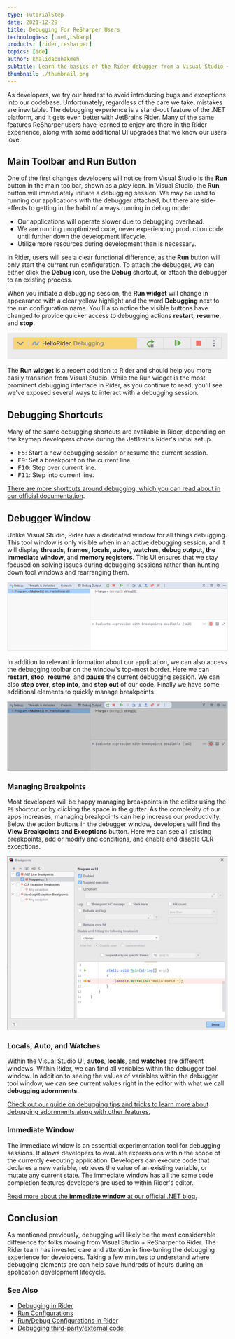```yaml
---
type: TutorialStep
date: 2021-12-29
title: Debugging For ReSharper Users
technologies: [.net,csharp]
products: [rider,resharper]
topics: [ide]
author: khalidabuhakmeh
subtitle: Learn the basics of the Rider debugger from a Visual Studio + ReSharper user's perspective.
thumbnail: ./thumbnail.png
---
```


As developers, we try our hardest to avoid introducing bugs and exceptions into our codebase. Unfortunately, regardless of the care we take, mistakes are inevitable. The debugging experience is a stand-out feature of the .NET platform, and it gets even better with JetBrains Rider. Many of the same features ReSharper users have learned to enjoy are there in the Rider experience, along with some additional UI upgrades that we know our users love.

## Main Toolbar and Run Button

One of the first changes developers will notice from Visual Studio is the **Run** button in the main toolbar, shown as a _play_ icon. In Visual Studio, the **Run** button will immediately initiate a debugging session. We may be used to running our applications with the debugger attached, but there are side-effects to getting in the habit of always running in debug mode:

- Our applications will operate slower due to debugging overhead.
- We are running unoptimized code, never experiencing production code until further down the development lifecycle.
- Utilize more resources during development than is necessary.

In Rider, users will see a clear functional difference, as the **Run** button will only start the current run configuration. To attach the debugger, we can either click the **Debug** icon, use the **Debug** shortcut, or attach the debugger to an existing process.

When you initiate a debugging session, the **Run widget** will change in appearance with a clear yellow highlight and the word **Debugging** next to the run configuration name. You'll also notice the visible buttons have changed to provide quicker access to debugging actions **restart**, **resume**, and **stop**.

![Rider main toolbar](./rider-debugger-main-toolbar.png)

The **Run widget** is a recent addition to Rider and should help you more easily transition from Visual Studio. While the Run widget is the most prominent debugging interface in Rider, as you continue to read, you'll see we've exposed several ways to interact with a debugging session.

## Debugging Shortcuts

Many of the same debugging shortcuts are available in Rider, depending on the keymap developers chose during the JetBrains Rider's initial setup.

- <kbd>F5</kbd>: Start a new debugging session or resume the current session.
- <kbd>F9</kbd>: Set a breakpoint on the current line.
- <kbd>F10</kbd>: Step over current line.
- <kbd>F11</kbd>: Step into current line.

[There are more shortcuts around debugging, which you can read about in our official documentation](https://www.jetbrains.com/help/rider/Debugging_Code.html).

## Debugger Window

Unlike Visual Studio, Rider has a dedicated window for all things debugging. This tool window is only visible when in an active debugging session, and it will display **threads**, **frames**, **locals**, **autos**, **watches**, **debug output**, **the immediate window**, and **memory registers**. This UI ensures that we stay focused on solving issues during debugging sessions rather than hunting down tool windows and rearranging them.

![JetBrains Rider debugger tool window](./rider-debugger-tool-window.png)

In addition to relevant information about our application, we can also access the debugging toolbar on the window's top-most border. Here we can **restart**, **stop**, **resume**, and **pause** the current debugging session. We can also **step over**, **step into**, and **step out** of our code. Finally we have some additional elements to quickly manage breakpoints.

![JetBrains Rider debugger tool window's buttons](./rider-debugger-tool-window-buttons.png)

### Managing Breakpoints

Most developers will be happy managing breakpoints in the editor using the `F9` shortcut or by clicking the space in the gutter. As the complexity of our apps increases, managing breakpoints can help increase our productivity. Below the action buttons in the debugger window, developers will find the **View Breakpoints and Exceptions** button. Here we can see all existing breakpoints, add or modify and conditions, and enable and disable CLR exceptions.

![JetBrains Rider breakpoints tool window](./rider-breakpoints-window.png)

### Locals, Auto, and Watches

Within the Visual Studio UI, **autos**, **locals**, and **watches** are different windows. Within Rider, we can find all variables within the debugger tool window. In addition to seeing the values of variables within the debugger tool window, we can see current values right in the editor with what we call **debugging adornments**.

[Check out our guide on debugging tips and tricks to learn more about debugging adornments along with other features.](https://jetbrains.com/dotnet/guide/tutorials/rider-essentials/debugging/)

### Immediate Window

The immediate window is an essential experimentation tool for debugging sessions. It allows developers to evaluate expressions within the scope of the currently executing application.  Developers can execute code that declares a new variable, retrieves the value of an existing variable, or mutate any current state. The immediate window has all the same code completion features developers are used to within Rider's editor.

[Read more about the **immediate window** at our official .NET blog.](https://blog.jetbrains.com/dotnet/2020/10/15/immediate-window-interact-with-your-code-while-debugging-in-rider/)

## Conclusion

As mentioned previously, debugging will likely be the most considerable difference for folks moving from Visual Studio + ReSharper to Rider.  The Rider team has invested care and attention in fine-tuning the debugging experience for developers. Taking a few minutes to understand where debugging elements are can help save hundreds of hours during an application development lifecycle.

### See Also

- [Debugging in Rider](https://www.jetbrains.com/help/rider/Debugging_Code.html)
- [Run Configurations](https://www.jetbrains.com/help/rider/Run_Debug_Configuration.html)
- [Run/Debug Configurations in Rider](https://blog.jetbrains.com/dotnet/2017/08/23/rundebug-configurations-rider/)
- [Debugging third-party/external code](https://blog.jetbrains.com/dotnet/2017/12/20/debugging-third-party-code-rider/)
